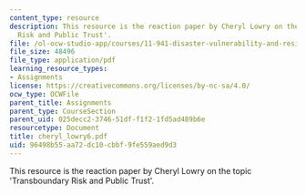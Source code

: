 ```yaml
---
content_type: resource
description: This resource is the reaction paper by Cheryl Lowry on the topic 'Transboundary
  Risk and Public Trust'.
file: /ol-ocw-studio-app/courses/11-941-disaster-vulnerability-and-resilience-spring-2005/96498b55aa72dc10cbbf9fe559aed9d3_cheryl_lowry6.pdf
file_size: 48496
file_type: application/pdf
learning_resource_types:
- Assignments
license: https://creativecommons.org/licenses/by-nc-sa/4.0/
ocw_type: OCWFile
parent_title: Assignments
parent_type: CourseSection
parent_uid: 025decc2-3746-51df-f1f2-1fd5ad489b6e
resourcetype: Document
title: cheryl_lowry6.pdf
uid: 96498b55-aa72-dc10-cbbf-9fe559aed9d3
---
```

This resource is the reaction paper by Cheryl Lowry on the topic 'Transboundary Risk and Public Trust'.